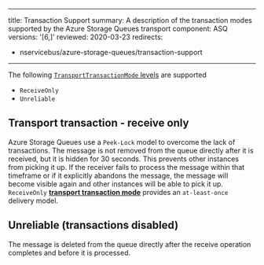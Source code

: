 ---
title: Transaction Support
summary: A description of the transaction modes supported by the Azure Storage Queues transport
component: ASQ
versions: '[6,]'
reviewed: 2020-03-23
redirects:
 - nservicebus/azure-storage-queues/transaction-support
 ---

The following [`TransportTransactionMode` levels](/transports/transactions.md) are supported

 * `ReceiveOnly`
 * `Unreliable`


## Transport transaction - receive only

Azure Storage Queues use a `Peek-Lock` model to overcome the lack of transactions. The message is not removed from the queue directly after it is received, but it is hidden for 30 seconds. This prevents other instances from picking it up. If the receiver fails to process the message within that timeframe or if it explicitly abandons the message, the message will become visible again and other instances will be able to pick it up. `ReceiveOnly` **[transport transaction mode](/transports/transactions.md)** provides an `at-least-once` delivery model.


## Unreliable (transactions disabled)

The message is deleted from the queue directly after the receive operation completes and before it is processed.